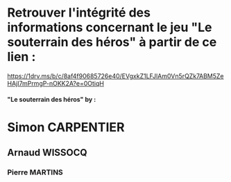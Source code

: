 # Retrouver l'intégrité des informations concernant le jeu "Le souterrain des héros" à partir de ce lien :

https://1drv.ms/b/c/8af4f90685726e40/EVgxkZ1LFJlAm0Vn5rQZk7ABM5ZeHAjI7mPrmgP-nOKK2A?e=0OtiqH

#### "Le souterrain des héros" by :

# Simon CARPENTIER
## Arnaud WISSOCQ
### Pierre MARTINS